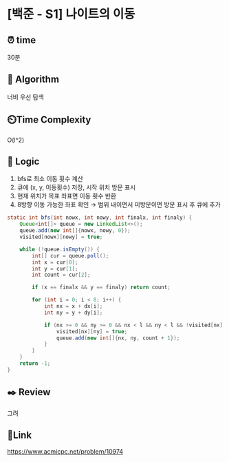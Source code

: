 # [백준 - S1] 나이트의 이동


## ⏰ **time**
30분

## :pushpin: **Algorithm**
너비 우선 탐색

## ⏲️**Time Complexity**
O(l^2)

## :round_pushpin: **Logic**
1. bfs로 최소 이동 횟수 계산
2. 큐에 (x, y, 이동횟수) 저장, 시작 위치 방문 표시
3. 현재 위치가 목표 좌표면 이동 횟수 반환
4. 8방향 이동 가능한 좌표 확인 → 범위 내이면서 미방문이면 방문 표시 후 큐에 추가
```java
static int bfs(int nowx, int nowy, int finalx, int finaly) {
    Queue<int[]> queue = new LinkedList<>();
    queue.add(new int[]{nowx, nowy, 0});
    visited[nowx][nowy] = true;

    while (!queue.isEmpty()) {
        int[] cur = queue.poll();
        int x = cur[0];
        int y = cur[1];
        int count = cur[2];

        if (x == finalx && y == finaly) return count;

        for (int i = 0; i < 8; i++) {
            int nx = x + dx[i];
            int ny = y + dy[i];

            if (nx >= 0 && ny >= 0 && nx < l && ny < l && !visited[nx][ny]) {
                visited[nx][ny] = true;
                queue.add(new int[]{nx, ny, count + 1});
            }
        }
    }
    return -1;
}
```


## :black_nib: **Review**
그려 

## 📡**Link**
https://www.acmicpc.net/problem/10974
